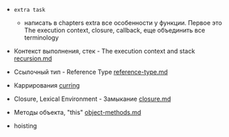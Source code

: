 - `extra task`
    - написать в chapters extra все особенности у функции. Первое это The execution context, closure, callback, еще
      объединить все terminology

- Контекст выполнения, стек - The execution context and
  stack  [recursion.md](../chapters/6-advanced-functions/1-recursion.md)
- Ссылочный тип - Reference Type [reference-type.md](../chapters/14-js-misc/4-reference-type.md)
- Каррирования [curring](../chapters/14-js-misc/3-currying-partials.md)
- Closure, Lexical Environment - Замыкание [closure.md](../chapters/6-advanced-functions/3-closure.md)
- Методы объекта, "this" [object-methods.md](../chapters/4-object-basics/4-object-methods.md)
- hoisting

